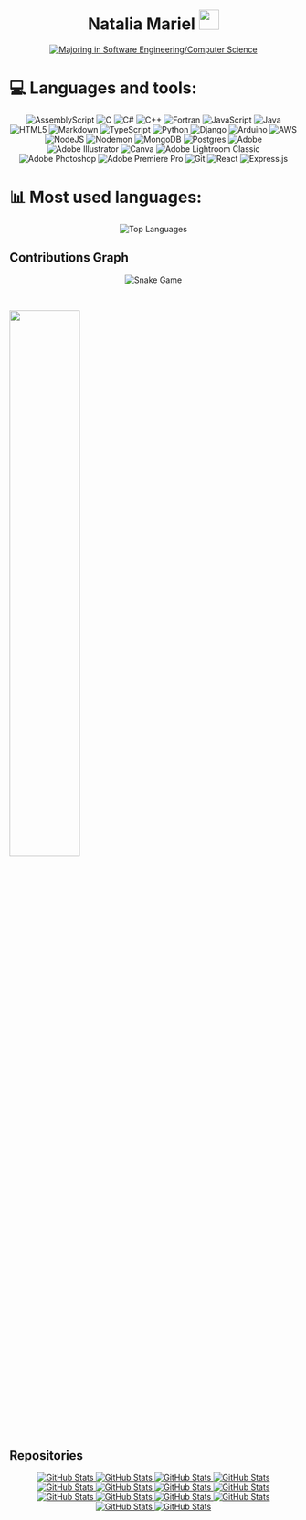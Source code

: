 <h1 align="center"><b>Natalia Mariel </b><img src="https://media.giphy.com/media/hvRJCLFzcasrR4ia7z/giphy.gif" width="35"></h1>

<p align="center">
  <a href="https://github.com/DenverCoder1/readme-typing-svg">
    <img src="https://readme-typing-svg.herokuapp.com?font=Roboto&color=6a0dad&size=30&center=true&vCenter=true&width=600&height=100&lines=Majoring+in+Software+Engineering%2FComputer+Science" alt="Majoring in Software Engineering/Computer Science"/>
  </a>
</p>





# 💻 Languages and tools:

<p align="center">
  <img src="https://img.shields.io/badge/assembly%20script-%23000000.svg?style=for-the-badge&logo=assemblyscript&logoColor=white" alt="AssemblyScript"/>
  <img src="https://img.shields.io/badge/c-%2300599C.svg?style=for-the-badge&logo=c&logoColor=white" alt="C"/>
  <img src="https://img.shields.io/badge/c%23-%23239120.svg?style=for-the-badge&logo=csharp&logoColor=white" alt="C#"/>
  <img src="https://img.shields.io/badge/c++-%2300599C.svg?style=for-the-badge&logo=c%2B%2B&logoColor=white" alt="C++"/>
  <img src="https://img.shields.io/badge/Fortran-%23734F96.svg?style=for-the-badge&logo=fortran&logoColor=white" alt="Fortran"/>
  <img src="https://img.shields.io/badge/javascript-%23323330.svg?style=for-the-badge&logo=javascript&logoColor=%23F7DF1E" alt="JavaScript"/>
  <img src="https://img.shields.io/badge/java-%23ED8B00.svg?style=for-the-badge&logo=openjdk&logoColor=white" alt="Java"/>
  <img src="https://img.shields.io/badge/html5-%23E34F26.svg?style=for-the-badge&logo=html5&logoColor=white" alt="HTML5"/>
  <img src="https://img.shields.io/badge/markdown-%23000000.svg?style=for-the-badge&logo=markdown&logoColor=white" alt="Markdown"/>
  <img src="https://img.shields.io/badge/typescript-%23007ACC.svg?style=for-the-badge&logo=typescript&logoColor=white" alt="TypeScript"/>
  <img src="https://img.shields.io/badge/python-3670A0?style=for-the-badge&logo=python&logoColor=ffdd54" alt="Python"/>
  <img src="https://img.shields.io/badge/django-%23092E20.svg?style=for-the-badge&logo=django&logoColor=white" alt="Django"/>
  <img src="https://img.shields.io/badge/-Arduino-00979D?style=for-the-badge&logo=Arduino&logoColor=white" alt="Arduino"/>
  <img src="https://img.shields.io/badge/AWS-%23FF9900.svg?style=for-the-badge&logo=amazon-aws&logoColor=white" alt="AWS"/>
  <img src="https://img.shields.io/badge/node.js-6DA55F?style=for-the-badge&logo=node.js&logoColor=white" alt="NodeJS"/>
  <img src="https://img.shields.io/badge/NODEMON-%23323330.svg?style=for-the-badge&logo=nodemon&logoColor=%BBDEAD" alt="Nodemon"/>
  <img src="https://img.shields.io/badge/MongoDB-%234ea94b.svg?style=for-the-badge&logo=mongodb&logoColor=white" alt="MongoDB"/>
  <img src="https://img.shields.io/badge/postgres-%23316192.svg?style=for-the-badge&logo=postgresql&logoColor=white" alt="Postgres"/>
  <img src="https://img.shields.io/badge/adobe-%23FF0000.svg?style=for-the-badge&logo=adobe&logoColor=white" alt="Adobe"/>
  <img src="https://img.shields.io/badge/adobe%20illustrator-%23FF9A00.svg?style=for-the-badge&logo=adobe%20illustrator&logoColor=white" alt="Adobe Illustrator"/>
  <img src="https://img.shields.io/badge/Canva-%2300C4CC.svg?style=for-the-badge&logo=Canva&logoColor=white" alt="Canva"/>
  <img src="https://img.shields.io/badge/Adobe%20Lightroom%20Classic-31A8FF.svg?style=for-the-badge&logo=Adobe%20Lightroom%20Classic&logoColor=white" alt="Adobe Lightroom Classic"/>
  <img src="https://img.shields.io/badge/adobe%20photoshop-%2331A8FF.svg?style=for-the-badge&logo=adobe%20photoshop&logoColor=white" alt="Adobe Photoshop"/>
  <img src="https://img.shields.io/badge/Adobe%20Premiere%20Pro-9999FF.svg?style=for-the-badge&logo=Adobe%20Premiere%20Pro&logoColor=white" alt="Adobe Premiere Pro"/>
  <img src="https://img.shields.io/badge/git-%23F05033.svg?style=for-the-badge&logo=git&logoColor=white" alt="Git"/>
  <img src="https://img.shields.io/badge/react-%2320232a.svg?style=for-the-badge&logo=react&logoColor=%2361DAFB" alt="React"/>
  <img src="https://img.shields.io/badge/express.js-%23404d59.svg?style=for-the-badge&logo=express&logoColor=%2361DAFB" alt="Express.js"/>
</p>

# 📊 Most used languages:

<p align="center">
  <img src="https://github-readme-stats.vercel.app/api/top-langs/?username=nxz7&theme=dark&hide_border=false&include_all_commits=false&count_private=false&layout=compact" alt="Top Languages"/>
</p>

## Contributions Graph
	
<p align="center">
  <img src="https://github.com/nxz7/nxz7/blob/output/github-contribution-grid-snake.svg?" alt="Snake Game"/>
</p>


<br/>
<p align="left">
  <a href="https://github.com/nxz7">
    <img width="49.5%" src="https://github-readme-streak-stats.herokuapp.com/?user=nxz7&theme=gruvbox&hide_border=true" />
  </a>
</p>
<br>


## Repositories

<div>
  <p align="center">
    <a href="https://github.com/nxz7/P2_MIA_202200007">
      <img src="https://github-readme-stats.vercel.app/api/pin/?username=nxz7&repo=P2_MIA_202200007&theme=tokyonight" alt="GitHub Stats" />
    </a>
    <a href="https://github.com/nxz7/EDD_PROYECTO-_202200007">
      <img src="https://github-readme-stats.vercel.app/api/pin/?username=nxz7&repo=EDD_PROYECTO-_202200007&theme=tokyonight" alt="GitHub Stats" />
    </a>
    <a href="https://github.com/nxz7/ACYE1_Assembly_202200007">
      <img src="https://github-readme-stats.vercel.app/api/pin/?username=nxz7&repo=ACYE1_Assembly_202200007&theme=tokyonight" alt="GitHub Stats" />
    </a>
    <a href="https://github.com/nxz7/OLC1_Proyecto1_202200007">
      <img src="https://github-readme-stats.vercel.app/api/pin/?username=nxz7&repo=OLC1_Proyecto1_202200007&theme=tokyonight" alt="GitHub Stats" />
    </a>
    <a href="https://github.com/nxz7/IPC2_Proyecto2_202200007">
      <img src="https://github-readme-stats.vercel.app/api/pin/?username=nxz7&repo=IPC2_Proyecto2_202200007&theme=tokyonight" alt="GitHub Stats" />
    </a>
    <a href="https://github.com/nxz7/LFP_S2_2023_Proyecto1_202200007">
      <img src="https://github-readme-stats.vercel.app/api/pin/?username=nxz7&repo=LFP_S2_2023_Proyecto1_202200007&theme=tokyonight" alt="GitHub Stats" />
    </a>
    <a href="https://github.com/nxz7/IPC2_Proyecto1_202200007">
      <img src="https://github-readme-stats.vercel.app/api/pin/?username=nxz7&repo=IPC2_Proyecto1_202200007&theme=tokyonight" alt="GitHub Stats" />
    </a>
    <a href="https://github.com/nxz7/LFP_S2_2023_Practica_202200007">
      <img src="https://github-readme-stats.vercel.app/api/pin/?username=nxz7&repo=LFP_S2_2023_Practica_202200007&theme=tokyonight" alt="GitHub Stats" />
    </a>
    <a href="https://github.com/nxz7/IPC1_S12023_Proyecto2_202200007">
      <img src="https://github-readme-stats.vercel.app/api/pin/?username=nxz7&repo=IPC1_S12023_Proyecto2_202200007&theme=tokyonight" alt="GitHub Stats" />
    </a>
    <a href="https://github.com/nxz7/IPC1-PRACTICA2-202200007">
      <img src="https://github-readme-stats.vercel.app/api/pin/?username=nxz7&repo=IPC1-PRACTICA2-202200007&theme=tokyonight" alt="GitHub Stats" />
    </a>
    <a href="https://github.com/nxz7/IPC1_S12023_Proyecto1_202200007">
      <img src="https://github-readme-stats.vercel.app/api/pin/?username=nxz7&repo=IPC1_S12023_Proyecto1_202200007&theme=tokyonight" alt="GitHub Stats" />
    </a>
    <a href="https://github.com/nxz7/-IPC1-S12023_Practica1_202200007">
      <img src="https://github-readme-stats.vercel.app/api/pin/?username=nxz7&repo=-IPC1-S12023_Practica1_202200007&theme=tokyonight" alt="GitHub Stats" />
    </a>
	      <a href="https://github.com/nxz7/IPC2_Proyecto3_202200007">
      <img src="https://github-readme-stats.vercel.app/api/pin/?username=nxz7&repo=IPC2_Proyecto3_202200007&theme=tokyonight" alt="GitHub Stats" />
    </a>
    <a href="https://github.com/nxz7/LFP_S2_2023_Proyecto2_202200007">
      <img src="https://github-readme-stats.vercel.app/api/pin/?username=nxz7&repo=LFP_S2_2023_Proyecto2_202200007&theme=tokyonight" alt="GitHub Stats" />
    </a>
	  
  </p>
</div>
</br></br>
